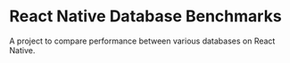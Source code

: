 # React Native Database Benchmarks

A project to compare performance between various databases on React Native.